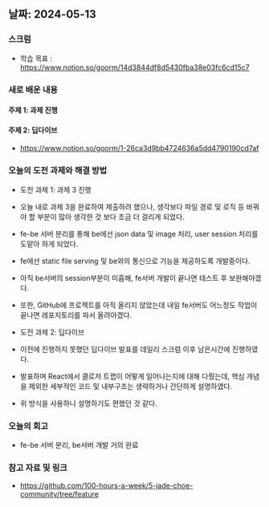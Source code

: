 ## 날짜: 2024-05-13

### 스크럼
- 학습 목표 : https://www.notion.so/goorm/14d3844df8d5430fba38e03fc6cd15c7

### 새로 배운 내용
#### 주제 1: 과제 진행

#### 주제 2: 딥다이브
- https://www.notion.so/goorm/1-26ca3d9bb4724636a5dd4790190cd7af

### 오늘의 도전 과제와 해결 방법
- 도전 과제 1: 과제 3 진행
- 오늘 내로 과제 3을 완료하여 제출하려 했으나, 생각보다 파일 경로 및 로직 등 바꿔야 할 부분이 많아 생각한 것 보다 조금 더 걸리게 되었다.
- fe-be 서버 분리를 통해 be에선 json data 및 image 처리, user session 처리를 도맡아 하게 되었다.
- fe에선 static file serving 및 be와의 통신으로 기능을 제공하도록 개발중이다.
- 아직 be서버의 session부분이 미흡해, fe서버 개발이 끝나면 테스트 후 보완해야겠다.
- 또한, GitHub에 프로젝트를 아직 올리지 않았는데 내일 fe서버도 어느정도 작업이 끝나면 레포지토리를 파서 올려야겠다.

- 도전 과제 2: 딥다이브
- 이전에 진행하지 못했던 딥다이브 발표를 데일리 스크럼 이후 남은시간에 진행하였다.
- 발표하며 React에서 클로저 트랩이 어떻게 일어나는지에 대해 다뤘는데, 핵심 개념을 제외한 세부적인 코드 및 내부구조는 생략하거나 간단하게 설명하였다.
- 위 방식을 사용하니 설명하기도 편했던 것 같다.

### 오늘의 회고
- fe-be 서버 분리, be서버 개발 거의 완료

### 참고 자료 및 링크
- https://github.com/100-hours-a-week/5-jade-choe-community/tree/feature
